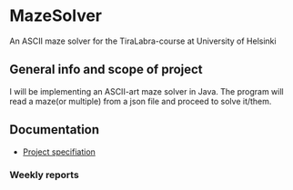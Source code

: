 # MazeSolver
An ASCII maze solver for the TiraLabra-course at University of Helsinki

## General info and scope of project
I will be implementing an ASCII-art maze solver in Java. The program will read a maze(or multiple) from a json file and proceed to solve it/them.

## Documentation
* [Project specifiation](./documentation/project_specification.md)

### Weekly reports

